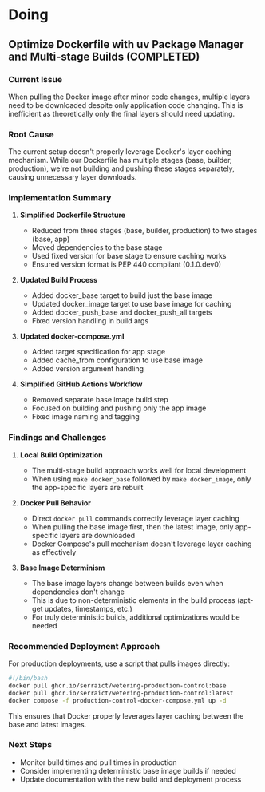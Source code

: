 # Doing

## Optimize Dockerfile with uv Package Manager and Multi-stage Builds (COMPLETED)

### Current Issue
When pulling the Docker image after minor code changes, multiple layers need to be downloaded despite only application code changing. This is inefficient as theoretically only the final layers should need updating.

### Root Cause
The current setup doesn't properly leverage Docker's layer caching mechanism. While our Dockerfile has multiple stages (base, builder, production), we're not building and pushing these stages separately, causing unnecessary layer downloads.

### Implementation Summary

1. **Simplified Dockerfile Structure**
   - Reduced from three stages (base, builder, production) to two stages (base, app)
   - Moved dependencies to the base stage
   - Used fixed version for base stage to ensure caching works
   - Ensured version format is PEP 440 compliant (0.1.0.dev0)

2. **Updated Build Process**
   - Added docker_base target to build just the base image
   - Updated docker_image target to use base image for caching
   - Added docker_push_base and docker_push_all targets
   - Fixed version handling in build args

3. **Updated docker-compose.yml**
   - Added target specification for app stage
   - Added cache_from configuration to use base image
   - Added version argument handling

4. **Simplified GitHub Actions Workflow**
   - Removed separate base image build step
   - Focused on building and pushing only the app image
   - Fixed image naming and tagging

### Findings and Challenges

1. **Local Build Optimization**
   - The multi-stage build approach works well for local development
   - When using `make docker_base` followed by `make docker_image`, only the app-specific layers are rebuilt

2. **Docker Pull Behavior**
   - Direct `docker pull` commands correctly leverage layer caching
   - When pulling the base image first, then the latest image, only app-specific layers are downloaded
   - Docker Compose's pull mechanism doesn't leverage layer caching as effectively

3. **Base Image Determinism**
   - The base image layers change between builds even when dependencies don't change
   - This is due to non-deterministic elements in the build process (apt-get updates, timestamps, etc.)
   - For truly deterministic builds, additional optimizations would be needed

### Recommended Deployment Approach

For production deployments, use a script that pulls images directly:

```bash
#!/bin/bash
docker pull ghcr.io/serraict/wetering-production-control:base
docker pull ghcr.io/serraict/wetering-production-control:latest
docker compose -f production-control-docker-compose.yml up -d
```

This ensures that Docker properly leverages layer caching between the base and latest images.

### Next Steps
- Monitor build times and pull times in production
- Consider implementing deterministic base image builds if needed
- Update documentation with the new build and deployment process
